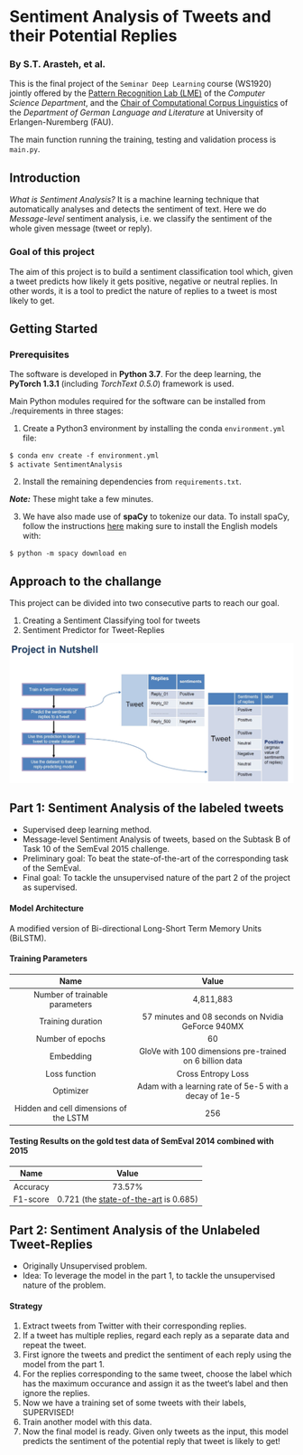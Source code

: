 # Sentiment Analysis of Tweets and their Potential Replies

### By S.T. Arasteh, et al.

This is the final project of the `Seminar Deep Learning` course (WS1920) jointly offered by the [Pattern Recognition Lab (LME)](https://lme.tf.fau.de/) of the *Computer Science Department*, and 
the [Chair of Computational Corpus Linguistics](https://www.linguistik.phil.fau.de/) of the *Department of German Language and Literature* at University of Erlangen-Nuremberg (FAU).


The main function running the training, testing and validation process is `main.py`.

Introduction
------
*What is Sentiment Analysis?* It is a machine learning technique that automatically analyses and detects the sentiment of text.
Here we do *Message-level* sentiment analysis, i.e. we classify the sentiment of the whole given message (tweet or reply).
### Goal of this project 
The aim of this project is to build a sentiment classification tool which, given a tweet predicts how likely it gets positive, negative or neutral replies. In other words, it is a tool to predict the nature of replies to a tweet is most likely to get.
## Getting Started

### Prerequisites

The software is developed in **Python 3.7**. For the deep learning, the **PyTorch 1.3.1** (including *TorchText 0.5.0*) framework is used.


Main Python modules required for the software can be installed from ./requirements in three stages:

1. Create a Python3 environment by installing the conda `environment.yml` file:

```
$ conda env create -f environment.yml
$ activate SentimentAnalysis
```


2. Install the remaining dependencies from `requirements.txt`.

***Note:*** These might take a few minutes.

3. We have also made use of **spaCy** to tokenize our data. To install spaCy, follow the instructions [here](https://spacy.io/usage) making sure to install the English models with:

```
$ python -m spacy download en
```


Approach to the challange
------

This project can be divided into two consecutive parts to reach our goal.
1. Creating a Sentiment Classifying tool for tweets
2. Sentiment Predictor for Tweet-Replies

![](demos/nutshell.jpg)

Part 1: Sentiment Analysis of the labeled tweets
------
- Supervised deep learning method.
- Message-level Sentiment Analysis of tweets, based on the Subtask B of Task 10 of the SemEval 2015 challenge.
- Preliminary goal: To beat the state-of-the-art of the corresponding task of the SemEval.
- Final goal: To tackle the unsupervised nature of the part 2 of the project as supervised.
 
#### Model Architecture
A modified version of Bi-directional Long-Short Term Memory Units (BiLSTM).
#### Training Parameters

| Name        | Value           |
| :-------------: |:-------------:| 
| Number of trainable parameters    | 4,811,883
| Training duration | 57 minutes and 08 seconds on Nvidia GeForce 940MX
| Number of epochs | 60 
| Embedding | GloVe with 100 dimensions pre-trained on 6 billion data
| Loss function    | Cross Entropy Loss   
| Optimizer        | Adam with a learning rate of 5e-5 with a decay of 1e-5
| Hidden and cell dimensions of the LSTM  | 256    

#### Testing Results on the gold test data of SemEval 2014 combined with 2015

| Name        | Value           |
| :-------------: |:-------------:| 
| Accuracy    | 73.57%
| F1-score | 0.721 (the [state-of-the-art](https://www.aclweb.org/anthology/S17-2094/) is 0.685)

Part 2: Sentiment Analysis of the Unlabeled Tweet-Replies
------
- Originally Unsupervised problem.
- Idea: To leverage the model in the part 1, to tackle the unsupervised nature of the problem.
 
#### Strategy

1. Extract tweets from Twitter with their corresponding replies.
2. If a tweet has multiple replies, regard each reply as a separate data and repeat the
tweet.
3. First ignore the tweets and predict the sentiment of each reply using the model from the
part 1.
4. For the replies corresponding to the same tweet, choose the label which has the
maximum occurance and assign it as the tweet‘s label and then ignore the replies.
5. Now we have a training set of some tweets with their labels, SUPERVISED!
6. Train another model with this data.
7. Now the final model is ready. Given only tweets as the input, this model predicts the
sentiment of the potential reply that tweet is likely to get!
